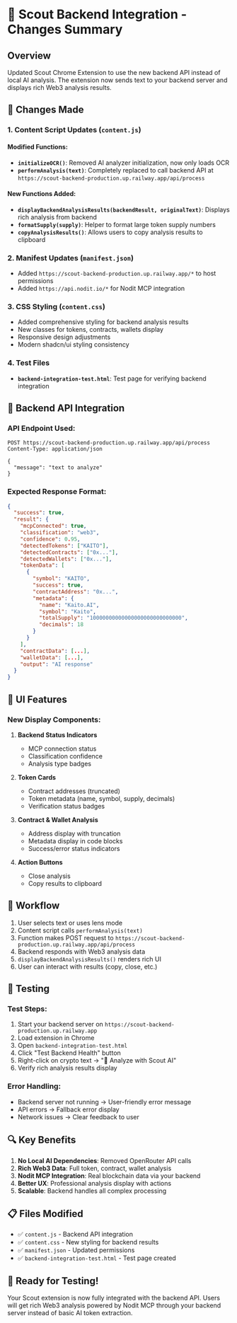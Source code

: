 # 🚀 Scout Backend Integration - Changes Summary

## Overview
Updated Scout Chrome Extension to use the new backend API instead of local AI analysis. The extension now sends text to your backend server and displays rich Web3 analysis results.

## 📝 Changes Made

### 1. Content Script Updates (`content.js`)

#### Modified Functions:
- **`initializeOCR()`**: Removed AI analyzer initialization, now only loads OCR
- **`performAnalysis(text)`**: Completely replaced to call backend API at `https://scout-backend-production.up.railway.app/api/process`

#### New Functions Added:
- **`displayBackendAnalysisResults(backendResult, originalText)`**: Displays rich analysis from backend
- **`formatSupply(supply)`**: Helper to format large token supply numbers  
- **`copyAnalysisResults()`**: Allows users to copy analysis results to clipboard

### 2. Manifest Updates (`manifest.json`)
- Added `https://scout-backend-production.up.railway.app/*` to host permissions
- Added `https://api.nodit.io/*` for Nodit MCP integration

### 3. CSS Styling (`content.css`)
- Added comprehensive styling for backend analysis results
- New classes for tokens, contracts, wallets display
- Responsive design adjustments
- Modern shadcn/ui styling consistency

### 4. Test Files
- **`backend-integration-test.html`**: Test page for verifying backend integration

## 🔧 Backend API Integration

### API Endpoint Used:
```
POST https://scout-backend-production.up.railway.app/api/process
Content-Type: application/json

{
  "message": "text to analyze"
}
```

### Expected Response Format:
```json
{
  "success": true,
  "result": {
    "mcpConnected": true,
    "classification": "web3",
    "confidence": 0.95,
    "detectedTokens": ["KAITO"],
    "detectedContracts": ["0x..."],
    "detectedWallets": ["0x..."],
    "tokenData": [
      {
        "symbol": "KAITO",
        "success": true,
        "contractAddress": "0x...",
        "metadata": {
          "name": "Kaito.AI",
          "symbol": "Kaito",
          "totalSupply": "10000000000000000000000000000",
          "decimals": 18
        }
      }
    ],
    "contractData": [...],
    "walletData": [...],
    "output": "AI response"
  }
}
```

## 🎨 UI Features

### New Display Components:
1. **Backend Status Indicators**
   - MCP connection status
   - Classification confidence
   - Analysis type badges

2. **Token Cards**
   - Contract addresses (truncated)
   - Token metadata (name, symbol, supply, decimals)
   - Verification status badges

3. **Contract & Wallet Analysis**
   - Address display with truncation
   - Metadata display in code blocks
   - Success/error status indicators

4. **Action Buttons**
   - Close analysis
   - Copy results to clipboard

## 🔄 Workflow

1. User selects text or uses lens mode
2. Content script calls `performAnalysis(text)`
3. Function makes POST request to `https://scout-backend-production.up.railway.app/api/process`
4. Backend responds with Web3 analysis data
5. `displayBackendAnalysisResults()` renders rich UI
6. User can interact with results (copy, close, etc.)

## 🧪 Testing

### Test Steps:
1. Start your backend server on `https://scout-backend-production.up.railway.app`
2. Load extension in Chrome
3. Open `backend-integration-test.html`
4. Click "Test Backend Health" button
5. Right-click on crypto text → "🚀 Analyze with Scout AI"
6. Verify rich analysis results display

### Error Handling:
- Backend server not running → User-friendly error message
- API errors → Fallback error display
- Network issues → Clear feedback to user

## 🔍 Key Benefits

1. **No Local AI Dependencies**: Removed OpenRouter API calls
2. **Rich Web3 Data**: Full token, contract, wallet analysis
3. **Nodit MCP Integration**: Real blockchain data via your backend
4. **Better UX**: Professional analysis display with actions
5. **Scalable**: Backend handles all complex processing

## 📋 Files Modified

- ✅ `content.js` - Backend API integration
- ✅ `content.css` - New styling for backend results  
- ✅ `manifest.json` - Updated permissions
- ✅ `backend-integration-test.html` - Test page created

## 🚀 Ready for Testing!

Your Scout extension is now fully integrated with the backend API. Users will get rich Web3 analysis powered by Nodit MCP through your backend server instead of basic AI token extraction.
